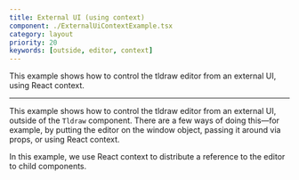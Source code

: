 ```yaml
---
title: External UI (using context)
component: ./ExternalUiContextExample.tsx
category: layout
priority: 20
keywords: [outside, editor, context]
---
```


This example shows how to control the tldraw editor from an external UI, using React context.

---

This example shows how to control the tldraw editor from an external UI, outside
of the `Tldraw` component. There are a few ways of doing this—for example, by putting the editor on the window object, passing it around via props, or using React context.

In this example, we use React context to distribute a reference to the editor to child components.
